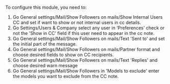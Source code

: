 To configure this module, you need to:

1.  Go General settings/Mail/Show Followers on mails/Show Internal
    Users CC and set if want to show or not internal users in cc
    details.
2.  Go Settings/Users & Company select any user in 'Preferences' check
    or not the 'Show in CC' field if this user need to appear in the cc
    note.
3.  Go General settings/Mail/Show Followers on mails/Text 'Sent to'
    and set the initial part of the message.
4.  Go General settings/Mail/Show Followers on mails/Partner format
    and choose desired fields to show on CC recipients.
5.  Go General settings/Mail/Show Followers on mails/Text 'Replies'
    and choose desired warn message
6.  Go General settings/Mail/Show Followers in 'Models to exclude'
    enter the models you want to exclude from the CC note.
